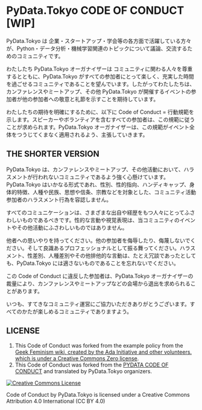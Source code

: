 # PyData.Tokyo CODE OF CONDUCT [WIP]

PyData.Tokyo は 企業・スタートアップ・学会等の各方面で活躍している方々が、Python・データ分析・機械学習関連のトピックについて議論、交流するためのコミュニティです。

わたしたち PyData.Tokyo オーガナイザーは コミュニティに関わる人々を尊重するとともに、PyData.Tokyo がすべての参加者にとって楽しく、充実した時間を過ごせるコミュニティであることを望んでいます。したがってわたしたちは、カンファレンスやミートアップ、その他 PyData.Tokyo が開催するイベントの参加者が他の参加者への敬意と礼節を示すことを期待しています。

わたしたちの期待を明確にするために、以下に Code of Conduct = 行動規範を示します。スピーカーやボランティアを含むすべての参加者は、この規範に従うことが求められます。PyData.Tokyo オーガナイザーは、この規範がイベント全体をつうじてくまなく適用されるよう、主張していきます。

## THE SHORTER VERSION

PyData.Tokyo は、カンファレンスやミートアップ、その他活動において、ハラスメントが行われないコミュニティであるよう強く心懸けています。PyData.Tokyo はいかなる形式であれ、性別、性的指向、ハンディキャップ、身体的特徴、人種や民族、思想や信条、宗教などを対象とした、コミュニティ活動参加者のハラスメント行為を容認しません。

すべてのコミュニケーションは、さまざまな出自や経歴をもつ人々にとってふさわしいものであるべきです。性的な言動や視覚表現は、当コミュニティのイベントやその他活動にふさわしいものではありません。

他者への思いやりを持ってください。他の参加者を侮辱したり、侮蔑しないでください。そして良識あるプロフェッショナルとして振る舞ってください。ハラスメント、性差別、人種差別やその他排他的な言動は、たとえ冗談であったとしても、PyData.Tokyo には適さないものであることを忘れないでください。

この Code of Conduct に違反した参加者は、PyData.Tokyo オーガナイザーの裁量により、カンファレンスやミートアップなどの会場から退出を求められることがあります。

いつも、すてきなコミュニティ運営にご協力いただきありがとうございます。すべてのかたが楽しめるコミュニティでありますよう。

## LICENSE

1. This Code of Conduct was forked from the example policy from the [Geek Feminism wiki, created by the Ada Initiative and other volunteers. which is under a Creative Commons Zero license](http://geekfeminism.wikia.com/wiki/Conference_anti-harassment/Policy).
2. This Code of Conduct was forked from the [PYDATA CODE OF CONDUCT](http://pydata.org/code-of-conduct.html) and translated by PyData.Tokyo organizers.

<a rel="license" href="http://creativecommons.org/licenses/by/4.0/"><img alt="Creative Commons License" style="border-width:0" src="https://i.creativecommons.org/l/by/4.0/88x31.png" /></a>

Code of Conduct by PyData.Tokyo is licensed under a Creative Commons Attribution 4.0 International (CC BY 4.0)
